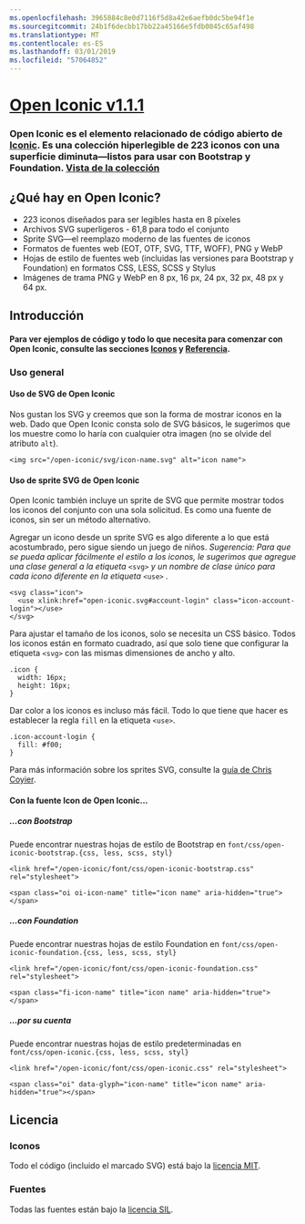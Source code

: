 ```yaml
---
ms.openlocfilehash: 3965884c8e0d7116f5d8a42e6aefb0dc5be94f1e
ms.sourcegitcommit: 24b1f6decbb17bb22a45166e5fdb0845c65af498
ms.translationtype: MT
ms.contentlocale: es-ES
ms.lasthandoff: 03/01/2019
ms.locfileid: "57064852"
---
```

<a name="open-iconic-v111httpuseiconiccomopen"></a>[Open Iconic v1.1.1](http://useiconic.com/open)
===========

### <a name="open-iconic-is-the-open-source-sibling-of-iconichttpuseiconiccom-it-is-a-hyper-legible-collection-of-223-icons-with-a-tiny-footprintmdashready-to-use-with-bootstrap-and-foundation-view-the-collectionhttpuseiconiccomopenicons"></a>Open Iconic es el elemento relacionado de código abierto de [Iconic](http://useiconic.com). Es una colección hiperlegible de 223 iconos con una superficie diminuta&mdash;listos para usar con Bootstrap y Foundation. [Vista de la colección](http://useiconic.com/open#icons)



## <a name="whats-in-open-iconic"></a>¿Qué hay en Open Iconic?

* 223 iconos diseñados para ser legibles hasta en 8 píxeles
* Archivos SVG superligeros - 61,8 para todo el conjunto 
* Sprite SVG&mdash;el reemplazo moderno de las fuentes de iconos
* Formatos de fuentes web (EOT, OTF, SVG, TTF, WOFF), PNG y WebP
* Hojas de estilo de fuentes web (incluidas las versiones para Bootstrap y Foundation) en formatos CSS, LESS, SCSS y Stylus
* Imágenes de trama PNG y WebP en 8 px, 16 px, 24 px, 32 px, 48 px y 64 px.


## <a name="getting-started"></a>Introducción

#### <a name="for-code-samples-and-everything-else-you-need-to-get-started-with-open-iconic-check-out-our-iconshttpuseiconiccomopenicons-and-referencehttpuseiconiccomopenreference-sections"></a>Para ver ejemplos de código y todo lo que necesita para comenzar con Open Iconic, consulte las secciones [Iconos](http://useiconic.com/open#icons) y [Referencia](http://useiconic.com/open#reference).

### <a name="general-usage"></a>Uso general

#### <a name="using-open-iconics-svgs"></a>Uso de SVG de Open Iconic

Nos gustan los SVG y creemos que son la forma de mostrar iconos en la web. Dado que Open Iconic consta solo de SVG básicos, le sugerimos que los muestre como lo haría con cualquier otra imagen (no se olvide del atributo `alt`).

```
<img src="/open-iconic/svg/icon-name.svg" alt="icon name">
```

#### <a name="using-open-iconics-svg-sprite"></a>Uso de sprite SVG de Open Iconic

Open Iconic también incluye un sprite de SVG que permite mostrar todos los iconos del conjunto con una sola solicitud. Es como una fuente de iconos, sin ser un método alternativo.

Agregar un icono desde un sprite SVG es algo diferente a lo que está acostumbrado, pero sigue siendo un juego de niños. *Sugerencia: Para que se pueda aplicar fácilmente el estilo a los iconos, le sugerimos que agregue una clase general a la etiqueta* `<svg>` *y un nombre de clase único para cada icono diferente en la etiqueta* `<use>` *.*  

```
<svg class="icon">
  <use xlink:href="open-iconic.svg#account-login" class="icon-account-login"></use>
</svg>
```

Para ajustar el tamaño de los iconos, solo se necesita un CSS básico. Todos los iconos están en formato cuadrado, así que solo tiene que configurar la etiqueta `<svg>` con las mismas dimensiones de ancho y alto.

```
.icon {
  width: 16px;
  height: 16px;
}
```

Dar color a los iconos es incluso más fácil. Todo lo que tiene que hacer es establecer la regla `fill` en la etiqueta `<use>`.

```
.icon-account-login {
  fill: #f00;
}
```

Para más información sobre los sprites SVG, consulte la [guía de Chris Coyier](http://css-tricks.com/svg-sprites-use-better-icon-fonts/).

#### <a name="using-open-iconics-icon-font"></a>Con la fuente Icon de Open Iconic...


##### <a name="with-bootstrap"></a>…con Bootstrap

Puede encontrar nuestras hojas de estilo de Bootstrap en `font/css/open-iconic-bootstrap.{css, less, scss, styl}`


```
<link href="/open-iconic/font/css/open-iconic-bootstrap.css" rel="stylesheet">
```


```
<span class="oi oi-icon-name" title="icon name" aria-hidden="true"></span>
```

##### <a name="with-foundation"></a>…con Foundation

Puede encontrar nuestras hojas de estilo Foundation en `font/css/open-iconic-foundation.{css, less, scss, styl}`

```
<link href="/open-iconic/font/css/open-iconic-foundation.css" rel="stylesheet">
```


```
<span class="fi-icon-name" title="icon name" aria-hidden="true"></span>
```

##### <a name="on-its-own"></a>…por su cuenta

Puede encontrar nuestras hojas de estilo predeterminadas en `font/css/open-iconic.{css, less, scss, styl}`

```
<link href="/open-iconic/font/css/open-iconic.css" rel="stylesheet">
```

```
<span class="oi" data-glyph="icon-name" title="icon name" aria-hidden="true"></span>
```


## <a name="license"></a>Licencia

### <a name="icons"></a>Iconos

Todo el código (incluido el marcado SVG) está bajo la [licencia MIT](http://opensource.org/licenses/MIT).

### <a name="fonts"></a>Fuentes

Todas las fuentes están bajo la [licencia SIL](http://scripts.sil.org/cms/scripts/page.php?item_id=OFL_web).
